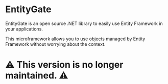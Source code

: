 # EntityGate
EntityGate is an open source .NET library to easily use Entity Framework in your applications.

This microframework allows you to use objects managed by Entity Framework without worrying about the context.

# :warning: This version is no longer maintained. :warning:

